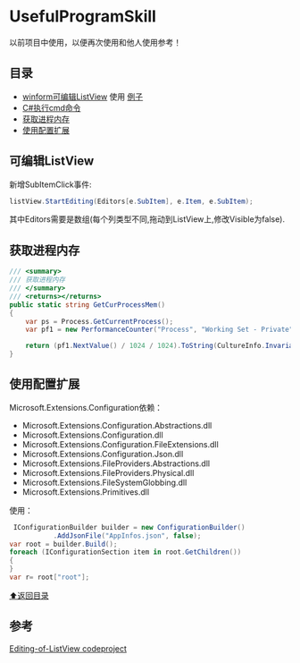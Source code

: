 # UsefulProgramSkill
以前项目中使用，以便再次使用和他人使用参考！

## <a name="toc"></a> 目录

- [winform可编辑ListView](src/cs/EditableListView.cs) 使用 [例子](#EditListView)
- [C#执行cmd命令](src/cs/ShellManager.cs)
- [获取进程内存](#getMemorySize)
- [使用配置扩展](#microExt)



## <a id="#EditListView">可编辑ListView</a>
新增SubItemClick事件:
```c#
listView.StartEditing(Editors[e.SubItem], e.Item, e.SubItem);
```
其中Editors需要是数组(每个列类型不同,拖动到ListView上,修改Visible为false).

## <a id="#getMemorySize">获取进程内存</a>

```c#
/// <summary>
/// 获取进程内存
/// </summary>
/// <returns></returns>
public static string GetCurProcessMem()
{
    var ps = Process.GetCurrentProcess();
    var pf1 = new PerformanceCounter("Process", "Working Set - Private", ps.ProcessName);   //第二个参数就是得到只有工作集

    return (pf1.NextValue() / 1024 / 1024).ToString(CultureInfo.InvariantCulture);
}
```

## <a id="#microExt">使用配置扩展</a>
Microsoft.Extensions.Configuration依赖：
- Microsoft.Extensions.Configuration.Abstractions.dll
- Microsoft.Extensions.Configuration.dll
- Microsoft.Extensions.Configuration.FileExtensions.dll
- Microsoft.Extensions.Configuration.Json.dll
- Microsoft.Extensions.FileProviders.Abstractions.dll
- Microsoft.Extensions.FileProviders.Physical.dll
- Microsoft.Extensions.FileSystemGlobbing.dll
- Microsoft.Extensions.Primitives.dll

使用：
```c#
 IConfigurationBuilder builder = new ConfigurationBuilder()
           .AddJsonFile("AppInfos.json", false);
var root = builder.Build();
foreach (IConfigurationSection item in root.GetChildren())
{
}
var r= root["root"];
```

[⬆︎返回目录](#toc)

## 参考
[Editing-of-ListView codeproject](https://www.codeproject.com/Articles/6646/In-place-Editing-of-ListView-subitems)
